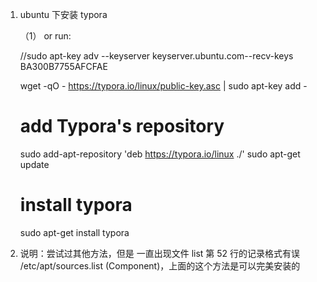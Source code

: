 1. ubuntu 下安装 typora 

   （1） or run:

   //sudo apt-key adv --keyserver keyserver.ubuntu.com--recv-keys BA300B7755AFCFAE

   wget -qO - https://typora.io/linux/public-key.asc | sudo apt-key add -

   

   # add Typora's repository
   sudo add-apt-repository 'deb https://typora.io/linux ./'
   sudo apt-get update

   # install typora
   sudo apt-get install typora

2. 说明：尝试过其他方法，但是 一直出现文件 list 第 52 行的记录格式有误 /etc/apt/sources.list (Component)，上面的这个方法是可以完美安装的